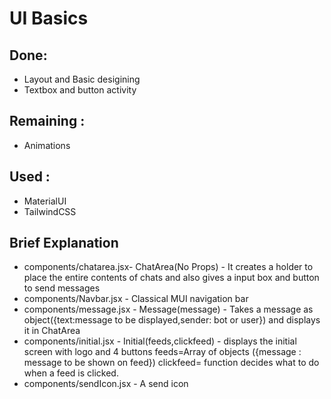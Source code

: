 # UI Basics

## Done:
- Layout and Basic desigining
- Textbox and button activity

## Remaining :
- Animations

## Used :
- MaterialUI
- TailwindCSS

## Brief Explanation

- components/chatarea.jsx- ChatArea(No Props) - It creates a holder to place the entire contents of chats and also gives a input box and button to send messages
- components/Navbar.jsx  - Classical MUI navigation bar
- components/message.jsx - Message(message) - Takes a message as object({text:message to be displayed,sender: bot or user}) and displays it in ChatArea
- components/initial.jsx - Initial(feeds,clickfeed) - displays the initial screen with logo and 4 buttons feeds=Array of objects ({message : message to be shown on feed}) clickfeed= function decides what to do when a feed is clicked.
- components/sendIcon.jsx - A send icon